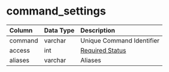 # command\_settings

| Column | Data Type | Description |
| :--- | :--- | :--- |
| command | varchar | Unique Command Identifier |
| access | int | [Required Status](../../../../categories/player/status-levels) |
| aliases | varchar | Aliases |

